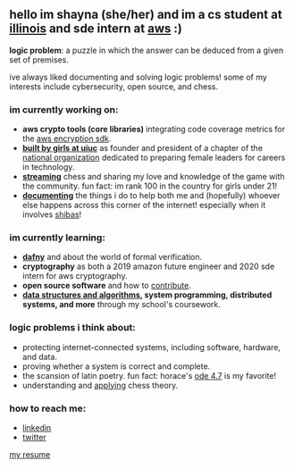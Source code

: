 ## hello im shayna (she/her) and im a cs student at [illinois](https://github.com/illinois) and sde intern at [aws](https://github.com/awslabs) :)

**logic problem**: a puzzle in which the answer can be deduced from a given set of premises.

ive always liked documenting and solving logic problems! some of my interests include cybersecurity, open source, and chess.


### im currently working on:
- **aws crypto tools (core libraries)** integrating code coverage metrics for the [aws encryption sdk](https://docs.aws.amazon.com/encryption-sdk/latest/developer-guide/introduction.html).
- **[built by girls at uiuc](https://www.facebook.com/BuiltByGirlsUIUC)** as founder and president of a chapter of the [national organization](https://www.builtbygirls.com/) dedicated to preparing female leaders for careers in technology.
- **[streaming](https://www.twitch.tv/robloxbabe2000)** chess and sharing my love and knowledge of the game with the community. fun fact: im rank 100 in the country for girls under 21!
- **[documenting](https://drive.google.com/drive/folders/1GsTGTIvQ_MATyW99rFxuyeN373b769Ka?usp=sharing)** the things i do to help both me and (hopefully) whoever else happens across this corner of the internet! especially when it involves [shibas](https://www.youtube.com/watch?v=6qoHU2EmZ18)!

### im currently learning:
- **[dafny](https://github.com/dafny-lang/dafny)** and about the world of formal verification.
- **cryptography** as both a 2019 amazon future engineer and 2020 sde intern for aws cryptography.
- **open source software** and how to [contribute](https://github.com/aws/aws-encryption-sdk-java/pull/119).
- **[data structures and algorithms](https://courses.engr.illinois.edu/cs225/fa2019/policy/syllabus/), system programming, distributed systems, and more** through my school's coursework.

### logic problems i think about:
- protecting internet-connected systems, including software, hardware, and data.
- proving whether a system is correct and complete.
- the scansion of latin poetry. fun fact: horace's [ode 4.7](https://www.johnderbyshire.com/Readings/odes-4-7.html) is my favorite!
- understanding and [applying](https://lichess.org/@/shayna_begonia) chess theory.

### how to reach me:
- [linkedin](https://www.linkedin.com/in/shayna-provine/)
- [twitter](https://twitter.com/sheepshoop)

[my resume](https://github.com/sprovine/sprovine/blob/master/Shayna%20Provine%20Resume%202020.pdf)
